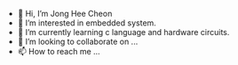 - 👋 Hi, I’m Jong Hee Cheon
- 👀 I’m interested in embedded system.
- 🌱 I’m currently learning c language and hardware circuits.
- 💞️ I’m looking to collaborate on ...
- 📫 How to reach me ...

<!---
top60331/top60331 is a ✨ special ✨ repository because its `README.md` (this file) appears on your GitHub profile.
You can click the Preview link to take a look at your changes.
--->
